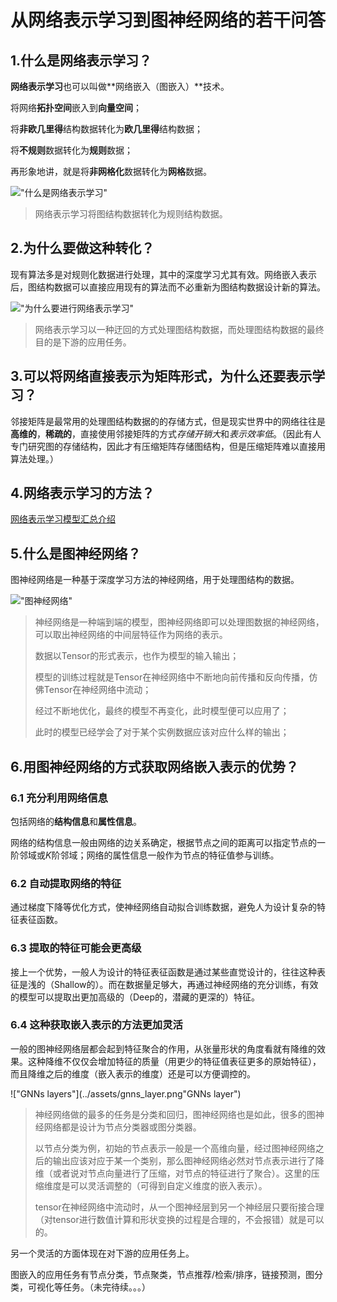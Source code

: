 # 从网络表示学习到图神经网络的若干问答

## 1.什么是网络表示学习？

**网络表示学习**也可以叫做**网络嵌入（图嵌入）**技术。

将网络**拓扑空间**嵌入到**向量空间**；

将**非欧几里得**结构数据转化为**欧几里得**结构数据；

将**不规则**数据转化为**规则**数据；

再形象地讲，就是将**非网格化**数据转化为**网格**数据。

!["什么是网络表示学习"](../assets/NL_1.png"非网格化数据转化为网格数据")

> 网络表示学习将图结构数据转化为规则结构数据。

## 2.为什么要做这种转化？

现有算法多是对规则化数据进行处理，其中的深度学习尤其有效。网络嵌入表示后，图结构数据可以直接应用现有的算法而不必重新为图结构数据设计新的算法。

!["为什么要进行网络表示学习"](../assets/NL_2.png"上游网络表示学习")

> 网络表示学习以一种迂回的方式处理图结构数据，而处理图结构数据的最终目的是下游的应用任务。

## 3.可以将网络直接表示为矩阵形式，为什么还要表示学习？

邻接矩阵是最常用的处理图结构数据的的存储方式，但是现实世界中的网络往往是**高维的**，**稀疏的**，直接使用邻接矩阵的方式*存储开销大*和*表示效率低*。（因此有人专门研究图的存储结构，因此才有压缩矩阵存储图结构，但是压缩矩阵难以直接用算法处理。）

## 4.网络表示学习的方法？

[网络表示学习模型汇总介绍](网络表示学习模型汇总介绍.md)

## 5.什么是图神经网络？

图神经网络是一种基于深度学习方法的神经网络，用于处理图结构的数据。

!["图神经网络"](../assets/GNNs.png"图神经网络架构")

> 神经网络是一种端到端的模型，图神经网络即可以处理图数据的神经网络，可以取出神经网络的中间层特征作为网络的表示。
>
> 数据以Tensor的形式表示，也作为模型的输入输出；
>
> 模型的训练过程就是Tensor在神经网络中不断地向前传播和反向传播，仿佛Tensor在神经网络中流动；
>
> 经过不断地优化，最终的模型不再变化，此时模型便可以应用了；
>
> 此时的模型已经学会了对于某个实例数据应该对应什么样的输出；
>

## 6.用图神经网络的方式获取网络嵌入表示的优势？

### 6.1 充分利用网络信息

包括网络的**结构信息**和**属性信息**。

网络的结构信息一般由网络的边关系确定，根据节点之间的距离可以指定节点的一阶邻域或$K$阶邻域；网络的属性信息一般作为节点的特征值参与训练。

### 6.2 自动提取网络的特征

通过梯度下降等优化方式，使神经网络自动拟合训练数据，避免人为设计复杂的特征表征函数。

### 6.3 提取的特征可能会更高级

接上一个优势，一般人为设计的特征表征函数是通过某些直觉设计的，往往这种表征是浅的（Shallow的）。而在数据量足够大，再通过神经网络的充分训练，有效的模型可以提取出更加高级的（Deep的，潜藏的更深的）特征。

### 6.4 这种获取嵌入表示的方法更加灵活

一般的图神经网络层都会起到特征聚合的作用，从张量形状的角度看就有降维的效果。这种降维不仅仅会增加特征的质量（用更少的特征值表征更多的原始特征），而且降维之后的维度（嵌入表示的维度）还是可以方便调控的。

!["GNNs layers"](../assets/gnns_layer.png"GNNs layer")

> 神经网络做的最多的任务是分类和回归，图神经网络也是如此，很多的图神经网络都是设计为节点分类器或图分类器。
>
> 以节点分类为例，初始的节点表示一般是一个高维向量，经过图神经网络之后的输出应该对应于某一个类别，那么图神经网络必然对节点表示进行了降维（或者说对节点向量进行了压缩，对节点的特征进行了聚合）。这里的压缩维度是可以灵活调整的（可得到自定义维度的嵌入表示）。
>
> tensor在神经网络中流动时，从一个图神经层到另一个神经层只要衔接合理（对tensor进行数值计算和形状变换的过程是合理的，不会报错）就是可以的。

另一个灵活的方面体现在对下游的应用任务上。

图嵌入的应用任务有节点分类，节点聚类，节点推荐/检索/排序，链接预测，图分类，可视化等任务。（未完待续。。。）

